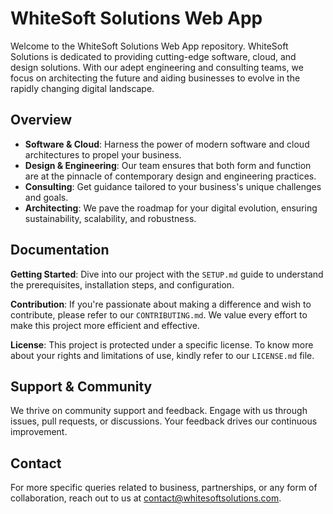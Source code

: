 # WhiteSoft Solutions Web App

Welcome to the WhiteSoft Solutions Web App repository. WhiteSoft Solutions is dedicated to providing cutting-edge software, cloud, and design solutions. With our adept engineering and consulting teams, we focus on architecting the future and aiding businesses to evolve in the rapidly changing digital landscape.

## Overview

- **Software & Cloud**: Harness the power of modern software and cloud architectures to propel your business.
- **Design & Engineering**: Our team ensures that both form and function are at the pinnacle of contemporary design and engineering practices.
- **Consulting**: Get guidance tailored to your business's unique challenges and goals.
- **Architecting**: We pave the roadmap for your digital evolution, ensuring sustainability, scalability, and robustness.

## Documentation

**Getting Started**: Dive into our project with the `SETUP.md` guide to understand the prerequisites, installation steps, and configuration.

**Contribution**: If you're passionate about making a difference and wish to contribute, please refer to our `CONTRIBUTING.md`. We value every effort to make this project more efficient and effective.

**License**: This project is protected under a specific license. To know more about your rights and limitations of use, kindly refer to our `LICENSE.md` file.

## Support & Community

We thrive on community support and feedback. Engage with us through issues, pull requests, or discussions. Your feedback drives our continuous improvement.

## Contact

For more specific queries related to business, partnerships, or any form of collaboration, reach out to us at [contact@whitesoftsolutions.com](mailto:contact@whitesoftsolutions.com).
